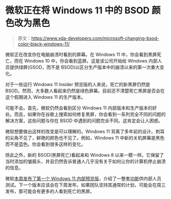 # 微软正在将 Windows 11 中的 BSOD 颜色改为黑色

> 原文：<https://www.xda-developers.com/microsoft-changing-bsod-color-black-windows-11/>

微软正在改变你在电脑崩溃时看到的屏幕。在 Windows 11 中，你会看到黑屏死亡，而在 Windows 10 中，你会看到蓝屏。这是该公司开始给 Windows 内部人员提供绿屏(GSOD，而不是 BSOD)以区分生产版本中的崩溃以来的第一次重大变化。

对于一些运行 Windows 11 Insider 预览版的人来说，死亡的新黑屏仍然是 BSOD。然而，大多数人看起来仍然是绿色屏幕。目前还不清楚死亡黑屏是否会在这个假期进入 Windows 11 的生产版本。

可能不会。首先，微软仍然会看到区分 Windows 11 内部版本和生产版本的好处。而且，如果你在谷歌上搜索如何修复黑屏，你会看到一系列完全不同的问题的解决方案，这些问题与你在 BSOD 中遇到的问题完全不同。这肯定会让人困惑。

微软想要做出这样的改变是可以理解的。Windows 11 背离了多年前的设计。刺耳的尖角不见了，鲜艳的颜色也不见了。例如，Windows 11 中新的关机屏幕是黑色而不是蓝色。你会看到很多这样的变化。

除此之外，新的 BSOD(黑屏死亡)看起来和 Windows 8 以来一模一样。它保留了当时添加的皱眉头，并且仍然告诉普通人几乎没有关于如何让你的计算机停止崩溃的信息。

微软[本周发布了第一个 Windows 11 内部预览版](https://www.xda-developers.com/windows-11-preview-live/)，介绍了一整套[功能](https://www.xda-developers.com/windows-11-features-in-preview/)供内部人员测试。下一个版本应该会在下周发布，如果团队坚持其通常的计划，可能会在周三发布，那可能会有更多的人看到死亡的黑屏。